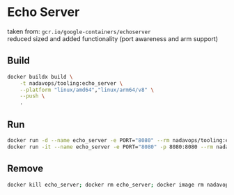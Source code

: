 # Echo Server
taken from: `gcr.io/google-containers/echoserver` \
reduced sized and added functionality (port awareness and arm support)

## Build
```bash
docker buildx build \
    -t nadavops/tooling:echo_server \
    --platform "linux/amd64","linux/arm64/v8" \
    --push \
    .
```

## Run
```bash
docker run -d --name echo_server -e PORT="8080" --rm nadavops/tooling:echo_server
docker run -it --name echo_server -e PORT="8080" -p 8080:8080 --rm nadavops/tooling:echo_server
```

## Remove
```bash
docker kill echo_server; docker rm echo_server; docker image rm nadavops/tooling:echo_server
```